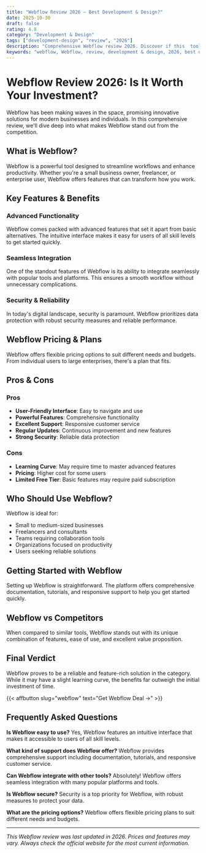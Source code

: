 ```yaml
---
title: "Webflow Review 2026 – Best Development & Design?"
date: 2025-10-30
draft: false
rating: 4.8
category: "Development & Design"
tags: ["development-design", "review", "2026"]
description: "Comprehensive Webflow review 2026. Discover if this  tool is the best choice for your needs."
keywords: "webflow, Webflow, review, development & design, 2026, best development & design"
---
```


# Webflow Review 2026: Is It Worth Your Investment?

Webflow has been making waves in the  space, promising innovative solutions for modern businesses and individuals. In this comprehensive review, we'll dive deep into what makes Webflow stand out from the competition.

## What is Webflow?

Webflow is a powerful  tool designed to streamline workflows and enhance productivity. Whether you're a small business owner, freelancer, or enterprise user, Webflow offers features that can transform how you work.

## Key Features & Benefits

### Advanced Functionality
Webflow comes packed with advanced features that set it apart from basic alternatives. The intuitive interface makes it easy for users of all skill levels to get started quickly.

### Seamless Integration
One of the standout features of Webflow is its ability to integrate seamlessly with popular tools and platforms. This ensures a smooth workflow without unnecessary complications.

### Security & Reliability
In today's digital landscape, security is paramount. Webflow prioritizes data protection with robust security measures and reliable performance.

## Webflow Pricing & Plans

Webflow offers flexible pricing options to suit different needs and budgets. From individual users to large enterprises, there's a plan that fits.

## Pros & Cons

### Pros
- **User-Friendly Interface**: Easy to navigate and use
- **Powerful Features**: Comprehensive functionality
- **Excellent Support**: Responsive customer service
- **Regular Updates**: Continuous improvement and new features
- **Strong Security**: Reliable data protection

### Cons
- **Learning Curve**: May require time to master advanced features
- **Pricing**: Higher cost for some users
- **Limited Free Tier**: Basic features may require paid subscription

## Who Should Use Webflow?

Webflow is ideal for:
- Small to medium-sized businesses
- Freelancers and consultants
- Teams requiring collaboration tools
- Organizations focused on productivity
- Users seeking reliable  solutions

## Getting Started with Webflow

Setting up Webflow is straightforward. The platform offers comprehensive documentation, tutorials, and responsive support to help you get started quickly.

## Webflow vs Competitors

When compared to similar tools, Webflow stands out with its unique combination of features, ease of use, and excellent value proposition.

## Final Verdict

Webflow proves to be a reliable and feature-rich solution in the  category. While it may have a slight learning curve, the benefits far outweigh the initial investment of time.

{{< affbutton slug="webflow" text="Get Webflow Deal →" >}}

## Frequently Asked Questions

**Is Webflow easy to use?**
Yes, Webflow features an intuitive interface that makes it accessible to users of all skill levels.

**What kind of support does Webflow offer?**
Webflow provides comprehensive support including documentation, tutorials, and responsive customer service.

**Can Webflow integrate with other tools?**
Absolutely! Webflow offers seamless integration with many popular platforms and tools.

**Is Webflow secure?**
Security is a top priority for Webflow, with robust measures to protect your data.

**What are the pricing options?**
Webflow offers flexible pricing plans to suit different needs and budgets.

---

*This Webflow review was last updated in 2026. Prices and features may vary. Always check the official website for the most current information.*
